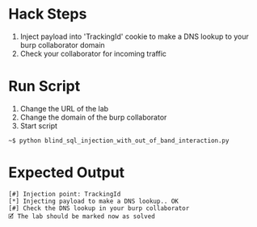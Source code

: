 # Hack Steps

1. Inject payload into 'TrackingId' cookie to make a DNS lookup to your burp collaborator domain
2. Check your collaborator for incoming traffic

# Run Script

1. Change the URL of the lab
2. Change the domain of the burp collaborator
3. Start script

```
~$ python blind_sql_injection_with_out_of_band_interaction.py
```

# Expected Output

```
[#] Injection point: TrackingId
[*] Injecting payload to make a DNS lookup.. OK
[#] Check the DNS lookup in your burp collaborator
🗹 The lab should be marked now as solved
```
